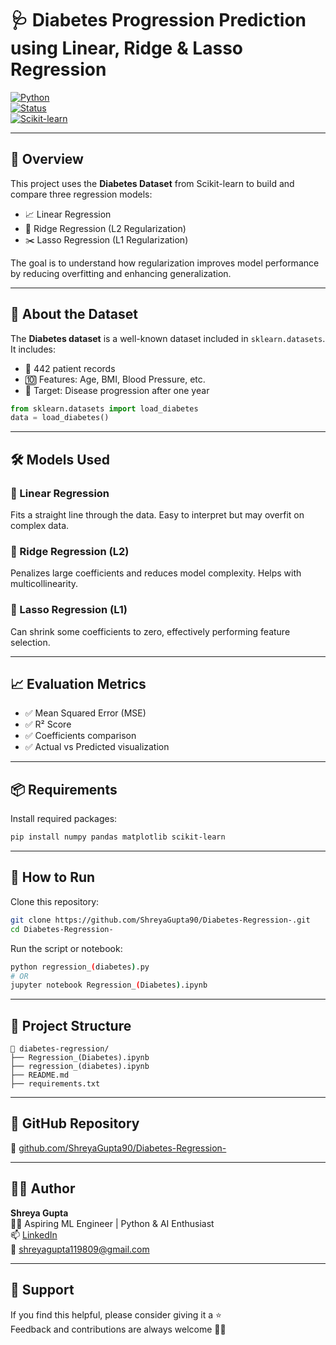 # 🩺 Diabetes Progression Prediction using Linear, Ridge & Lasso Regression

[![Python](https://img.shields.io/badge/Python-3.10-blue?logo=python)](https://www.python.org/)   
[![Status](https://img.shields.io/badge/Status-Completed-brightgreen.svg)]()  
[![Scikit-learn](https://img.shields.io/badge/Scikit--Learn-Regression-orange?logo=scikit-learn)](https://scikit-learn.org/)

---

## 📘 Overview

This project uses the **Diabetes Dataset** from Scikit-learn to build and compare three regression models:

- 📈 Linear Regression  
- 🧩 Ridge Regression (L2 Regularization)  
- ✂️ Lasso Regression (L1 Regularization)  

The goal is to understand how regularization improves model performance by reducing overfitting and enhancing generalization.

---

## 🧠 About the Dataset

The **Diabetes dataset** is a well-known dataset included in `sklearn.datasets`.  
It includes:

- 🧬 442 patient records  
- 🔟 Features: Age, BMI, Blood Pressure, etc.  
- 🎯 Target: Disease progression after one year

```python
from sklearn.datasets import load_diabetes
data = load_diabetes()
```

---

## 🛠️ Models Used

### 🔹 Linear Regression  
Fits a straight line through the data. Easy to interpret but may overfit on complex data.

### 🔹 Ridge Regression (L2)  
Penalizes large coefficients and reduces model complexity. Helps with multicollinearity.

### 🔹 Lasso Regression (L1)  
Can shrink some coefficients to zero, effectively performing feature selection.

---

## 📈 Evaluation Metrics

- ✅ Mean Squared Error (MSE)  
- ✅ R² Score  
- ✅ Coefficients comparison  
- ✅ Actual vs Predicted visualization

---

## 📦 Requirements

Install required packages:

```bash
pip install numpy pandas matplotlib scikit-learn
```

---

## 🚀 How to Run

Clone this repository:

```bash
git clone https://github.com/ShreyaGupta90/Diabetes-Regression-.git
cd Diabetes-Regression-
```

Run the script or notebook:

```bash
python regression_(diabetes).py
# OR
jupyter notebook Regression_(Diabetes).ipynb
```

---

## 📂 Project Structure

```
📁 diabetes-regression/
├── Regression_(Diabetes).ipynb
├── regression_(diabetes).ipynb
├── README.md
├── requirements.txt
```

---

## 🔗 GitHub Repository

🔗 [github.com/ShreyaGupta90/Diabetes-Regression-](https://github.com/ShreyaGupta90/Diabetes-Regression-)  

---

## 🙋‍♀️ Author

**Shreya Gupta**  
👩‍💻 Aspiring ML Engineer | Python & AI Enthusiast  
📫 [LinkedIn](https://www.linkedin.com/in/shreya-gupta-2a6a292ab)  
📧 [shreyagupta119809@gmail.com](mailto:shreyagupta119809@gmail.com)

---

## 🌟 Support

If you find this helpful, please consider giving it a ⭐  
Feedback and contributions are always welcome 💬✨
